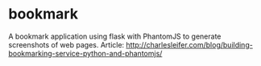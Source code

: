 bookmark
========

A bookmark application using flask with PhantomJS to generate screenshots of web pages. Article: http://charlesleifer.com/blog/building-bookmarking-service-python-and-phantomjs/